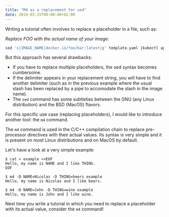```yaml
---
title: "M4 as a replacement for sed"
date: 2019-03-15T00:00:00+02:00
---
```


Writing a tutorial often involves to replace a placeholder in a file, such as:

*Replace FOO with the actual name of your image:*

```sh
sed 's|IMAGE_NAME|docker.io/foo/bar:latest|g' template.yaml |kubectl apply -f -
```

But this approach has several drawbacks:

- If you have to replace multiple placeholders, the sed syntax becomes cumbersome.
- If the delimiter appears in your replacement string, you will have to find another
  delimiter (such as in the previous example where the usual slash has been replaced
  by a pipe to accomodate the slash in the image name).
- The `sed` command has some subtleties between the GNU (any Linux distribution)
  and the BSD (MacOS) flavors.

For this specific use case (replacing placeholders), I would like to introduce
another tool: the `m4` command.

The `m4` command is used in the C/C++ compilation chain to replace pre-processor
directives with their actual values. Its syntax is very simple and it is present on
most Linux distributions and on MacOS by default.

Let's have a look at a very simple example:

```raw
$ cat > example <<EOF
Hello, my name is NAME and I like THING.
EOF

$ m4 -D NAME=Nicolas -D THING=beers example
Hello, my name is Nicolas and I like beers.

$ m4 -D NAME=John -D THING=wine example
Hello, my name is John and I like wine.
```

Next time you write a tutorial in which you need to replace a placeholder with
its actual value, consider the `m4` command!